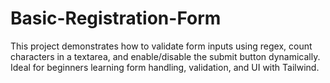 # Basic-Registration-Form
This project demonstrates how to validate form inputs using regex, count characters in a textarea, and enable/disable the submit button dynamically. Ideal for beginners learning form handling, validation, and UI with Tailwind.
